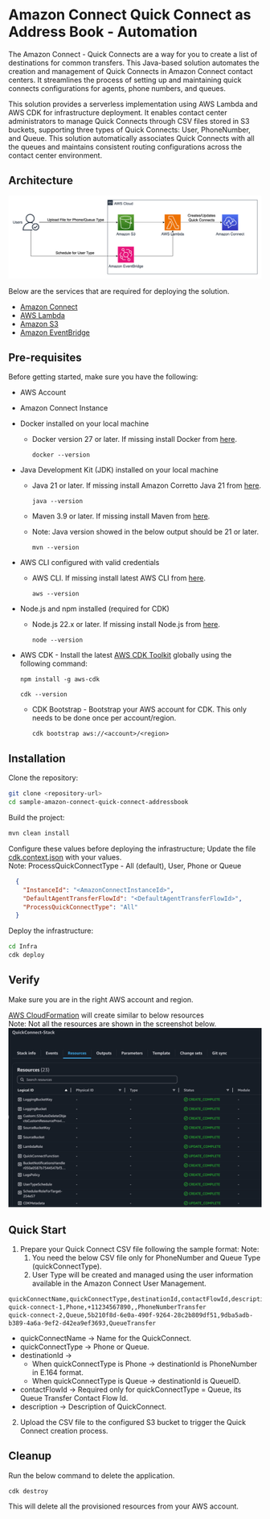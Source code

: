 # Amazon Connect Quick Connect as Address Book - Automation

The Amazon Connect - Quick Connects are a way for you to create a list of destinations for common transfers. This Java-based solution automates the creation and management of Quick Connects in Amazon Connect contact centers. It streamlines the process of setting up and maintaining quick connects configurations for agents, phone numbers, and queues.

This solution provides a serverless implementation using AWS Lambda and AWS CDK for infrastructure deployment. It enables contact center administrators to manage Quick Connects through CSV files stored in S3 buckets, supporting three types of Quick Connects: User, PhoneNumber, and Queue. 
This solution automatically associates Quick Connects with all the queues and maintains consistent routing configurations across the contact center environment.

## Architecture

![Architecture Diagram](images/amazon-connect-quick-connect.drawio.png)

Below are the services that are required for deploying the solution.

* [Amazon Connect](https://docs.aws.amazon.com/connect/latest/adminguide/what-is-amazon-connect.html)
* [AWS Lambda](https://docs.aws.amazon.com/lambda/latest/dg/welcome.html)
* [Amazon S3](https://docs.aws.amazon.com/AmazonS3/latest/userguide/Welcome.html)
* [Amazon EventBridge](https://docs.aws.amazon.com/eventbridge/latest/userguide/what-is-amazon-eventbridge.html)

## Pre-requisites

Before getting started, make sure you have the following:

- AWS Account
- Amazon Connect Instance
- Docker installed on your local machine
  - Docker version 27 or later. If missing install Docker from [here](https://docs.docker.com/engine/install/).
    ```shell
    docker --version
    ```
- Java Development Kit (JDK) installed on your local machine
  - Java 21 or later. If missing install Amazon Corretto Java 21 from [here](https://docs.aws.amazon.com/corretto/latest/corretto-21-ug/what-is-corretto-21.html).
    ```shell
    java --version
    ```

  - Maven 3.9 or later. If missing install Maven from [here](https://maven.apache.org/download.cgi).
  - Note: Java version showed in the below output should be 21 or later.
    ```shell
    mvn --version
    ```

- AWS CLI configured with valid credentials
  - AWS CLI. If missing install latest AWS CLI from [here](https://docs.aws.amazon.com/cli/latest/userguide/install-cliv2.html).
    ```shell
    aws --version
    ```
- Node.js and npm installed (required for CDK)
  - Node.js 22.x or later. If missing install Node.js from [here](https://nodejs.org/en/download/).
    ```shell
    node --version
    ```

- AWS CDK - Install the latest [AWS CDK Toolkit](https://docs.aws.amazon.com/cdk/v2/guide/cli.html) globally using the following command:
    ```shell
    npm install -g aws-cdk
    ```
    ```shell
    cdk --version
    ```
  - CDK Bootstrap - Bootstrap your AWS account for CDK. This only needs to be done once per account/region.
    ```shell
    cdk bootstrap aws://<account>/<region>
    ```


## Installation

Clone the repository:
```bash
git clone <repository-url>
cd sample-amazon-connect-quick-connect-addressbook
```

Build the project:
```bash
mvn clean install
```

Configure these values before deploying the infrastructure; Update the file [cdk.context.json](./Infra/cdk.context.json) with your values.
<br> Note: ProcessQuickConnectType - All (default), User, Phone or Queue 
  ```json
    {
      "InstanceId": "<AmazonConnectInstanceId>",
      "DefaultAgentTransferFlowId": "<DefaultAgentTransferFlowId>",
      "ProcessQuickConnectType": "All"
    }
  ```

Deploy the infrastructure:
```bash
cd Infra
cdk deploy
```

## Verify
Make sure you are in the right AWS account and region.

[AWS CloudFormation](https://us-west-2.console.aws.amazon.com/cloudformation/home) will create similar to below resources
<br> Note: Not all the resources are shown in the screenshot below.
![AWSCloudformation_Resources.png](/images/AWSCloudformation_Resources.png)


## Quick Start
1. Prepare your Quick Connect CSV file following the sample format:
Note: 
   1. You need the below CSV file only for PhoneNumber and Queue Type (quickConnectType).
   2. User Type will be created and managed using the user information available in the Amazon Connect User Management. 
```csv
quickConnectName,quickConnectType,destinationId,contactFlowId,description
quick-connect-1,Phone,+11234567890,,PhoneNumberTransfer
quick-connect-2,Queue,5b210f8d-6e0a-490f-9264-28c2b809df51,9dba5adb-b389-4a6a-9ef2-d42ea9ef3693,QueueTransfer
```
  - quickConnectName -> Name for the QuickConnect.
  - quickConnectType -> Phone or Queue.
  - destinationId -> 
    - When quickConnectType is Phone -> destinationId is PhoneNumber in E.164 format.
    - When quickConnectType is Queue -> destinationId is QueueID.
  - contactFlowId -> Required only for quickConnectType = Queue, its Queue Transfer Contact Flow Id.
  - description -> Description of QuickConnect.

2. Upload the CSV file to the configured S3 bucket to trigger the Quick Connect creation process.


## Cleanup

Run the below command to delete the application.
```shell
cdk destroy
```
This will delete all the provisioned resources from your AWS account.
